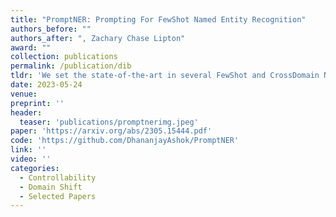 ```yaml
---
title: "PromptNER: Prompting For FewShot Named Entity Recognition"
authors_before: ""
authors_after: ", Zachary Chase Lipton"
award: ""
collection: publications
permalink: /publication/dib
tldr: 'We set the state-of-the-art in several FewShot and CrossDomain NER benchmarks with a Prompting approach.'
date: 2023-05-24
venue:
preprint: ''
header: 
  teaser: 'publications/promptnerimg.jpeg'
paper: 'https://arxiv.org/abs/2305.15444.pdf'
code: 'https://github.com/DhananjayAshok/PromptNER' 
link: ''
video: ''
categories:
  - Controllability
  - Domain Shift
  - Selected Papers
---
```

